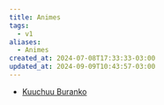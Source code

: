 ```yaml
---
title: Animes
tags:
  - v1
aliases:
  - Animes
created_at: 2024-07-08T17:33:33-03:00
updated_at: 2024-09-09T10:43:57-03:00
---
```


- [Kuuchuu Buranko](../atomos/2024/07/08/Anime_Kuuchuu_Buranko.md)